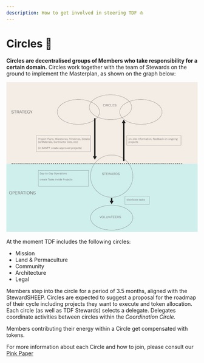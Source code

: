 ```yaml
---
description: How to get involved in steering TDF ⛵️
---
```


# Circles 🔘

**Circles are decentralised groups of Members who take responsibility for a certain domain.** Circles work together with the team of Stewards on the ground to implement the Masterplan, as shown on the graph below:

![Stewards <> Circles](../.gitbook/assets/tdf-stewards-circles.jpg)

At the moment TDF includes the following circles:

- Mission
- Land & Permaculture
- Community
- Architecture
- Legal

Members step into the circle for a period of 3.5 months, aligned with the StewardSHEEP. Circles are expected to suggest a proposal for the roadmap of their cycle including projects they want to execute and token allocation. Each circle (as well as TDF Stewards) selects a delegate. Delegates coordinate activities between circles within the *Coordination Circle.*

Members contributing their energy within a Circle get compensated with tokens.

For more information about each Circle and how to join, please consult our [Pink Paper](https://docs.google.com/document/d/177JkHCy0AhplsaEEYpFHBsiI6d4uLk0TgURSKfBIewE/mobilebasic#h.slung3isnj8q)



